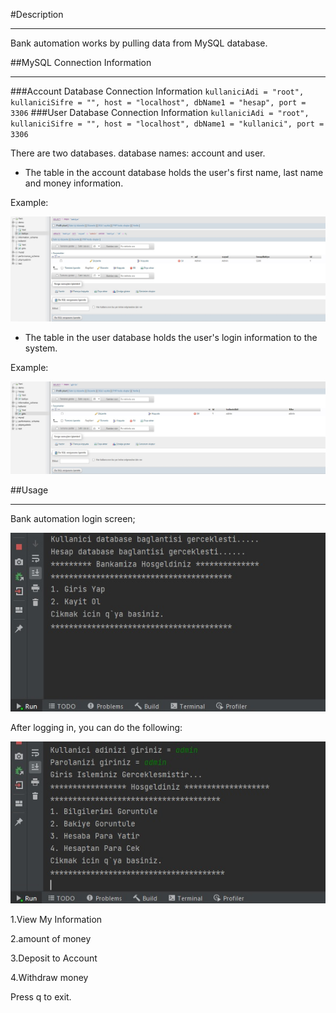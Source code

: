 #Description
***
Bank automation works by pulling data from MySQL database.

##MySQL Connection Information
***

###Account Database Connection Information
`kullaniciAdi = "root",
kullaniciSifre = "",
host = "localhost",
dbName1 = "hesap", port = 3306`
###User Database Connection Information
`kullaniciAdi = "root",
kullaniciSifre = "",
host = "localhost",
dbName1 = "kullanici", port = 3306`

There are two databases. database names: account and user.

- The table in the account database holds the user's first name, last name and money information.

Example:

![resim1](HesapBakiye.jpg)

- The table in the user database holds the user's login information to the system.

Example:

![resim2](KullaniciGiris.jpg)

##Usage
***
Bank automation login screen;

![You can login or register.](BankaGiris.jpg)

After logging in, you can do the following:

![transactions](BankaIslemler.jpg)

1.View My Information

2.amount of money

3.Deposit to Account

4.Withdraw money

Press q to exit.

